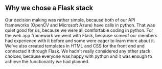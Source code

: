## Why we chose a Flask stack ##
Our decision making was rather simple, because both of our API frameworks (OpenCV and Microsoft Azure) have calls in python. That was quiet good for us, because we were all comfortable coding in python. For the web app framework we went with Flask, because someof our members had experience with it before and some were eager to learn more about it. We've also created templates in HTML and CSS for the front end and connected it through Flask. We hadn't really considered any other stack choices, because everyone was happy with python and it was enough to achieve the functionality we had planned. 